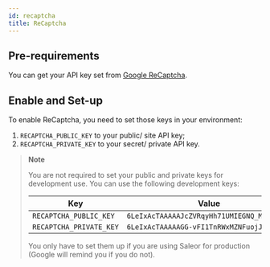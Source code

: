 ```yaml
---
id: recaptcha
title: ReCaptcha
---
```


## Pre-requirements

You can get your API key set from [Google ReCaptcha](https://www.google.com/recaptcha/admin).


## Enable and Set-up

To enable ReCaptcha, you need to set those keys in your environment:

1. `RECAPTCHA_PUBLIC_KEY` to your public/ site API key;
2. `RECAPTCHA_PRIVATE_KEY` to your secret/ private API key.

> **Note**
>
> You are not required to set your public and private keys for development use. You can use the following development keys:
>
>| Key | Value |
>| --- | --- |
>| `RECAPTCHA_PUBLIC_KEY` | `6LeIxAcTAAAAAJcZVRqyHh71UMIEGNQ_MXjiZKhI` |
>| `RECAPTCHA_PRIVATE_KEY` | `6LeIxAcTAAAAAGG-vFI1TnRWxMZNFuojJ4WifJWe` |
>
> You only have to set them up if you are using Saleor for production (Google will remind you if you do not).
